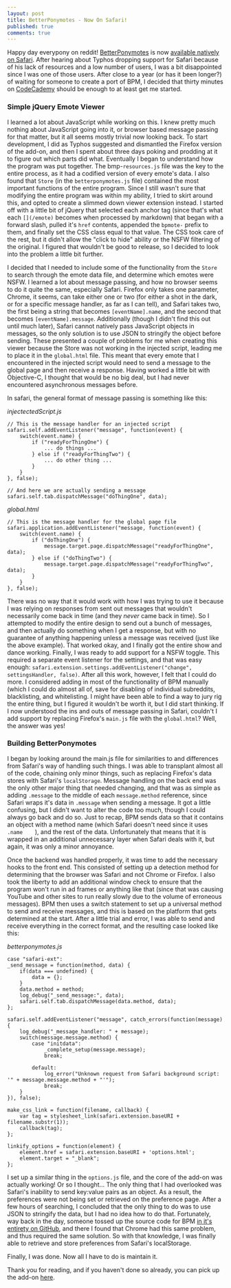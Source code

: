 ```yaml
---
layout: post
title: BetterPonymotes - Now On Safari!
published: true
comments: true
---
```

Happy day everypony on reddit! [BetterPonymotes](http://ponymotes.net) is now [available natively on Safari](/BetterPonymotes-for-Safari). After hearing about Typhos dropping support for Safari because of his lack of resources and a low number of users, I was a bit disappointed since I was one of those users. After close to a year (or has it been longer?) of waiting for someone to create a port of BPM, I decided that thirty minutes on [CodeCademy](http://codecademy.com) should be enough to at least get me started. 

### Simple jQuery Emote Viewer

I learned a lot about JavaScript while working on this. I knew pretty much nothing about JavaScript going into it, or browser based message passing for that matter, but it all seems mostly trivial now looking back. To start development, I did as Typhos suggested and dismantled the Firefox version of the add-on, and then I spent about three days poking and prodding at it to figure out which parts did what. Eventually I began to understand how the program was put together. The bmp-`resources.js` file was the key to the entire process, as it had a codified version of every emote's data. I also found that `Store` (in the `betterponymotes.js` file) contained the most important functions of the entire program. Since I still wasn't sure that modifying the entire program was within my ability, I tried to skirt around this, and opted to create a slimmed down viewer extension instead. I started off with a little bit of jQuery that selected each anchor tag (since that's what each `[](/emote)` becomes when processed by markdown) that began with a forward slash, pulled it's `href` contents, appended the `bpmote-` prefix to them, and finally set the CSS class equal to that value. The CSS took care of the rest, but it didn't allow the "click to hide" ability or the NSFW filtering of the original. I figured that wouldn't be good to release, so I decided to look into the problem a little bit further.

I decided that I needed to include some of the functionality from the `Store` to search through the emote data file, and determine which emotes were NSFW. I learned a lot about message passing, and how no browser seems to do it quite the same, especially Safari. Firefox only takes one parameter, Chrome, it seems, can take either one or two (for either a shot in the dark, or for a specific message handler, as far as I can tell), and Safari takes two, the first being a string that becomes `[eventName].name`, and the second that becomes `[eventName].message`. Additionally (though I didn't find this out until much later), Safari cannot natively pass JavaScript objects in messages, so the only solution is to use JSON to stringify the object before sending. These presented a couple of problems for me when creating this viewer because the Store was not working in the injected script, leading me to place it in the `global.html` file. This meant that every emote that I encountered in the injected script would need to send a message to the global page and then receive a response. Having worked a little bit with Objective-C, I thought that would be no big deal, but I had never encountered asynchronous messages before. 

In safari, the general format of message passing is something like this:

*injectectedScript.js*

    // This is the message handler for an injected script
    safari.self.addEventListener("message", function(event) {
        switch(event.name) {
            if ("readyForThingOne") {
                ... do things ...
            } else if ("readyForThingTwo") {
                ... do other thing ...
            }
        }
    }, false);
    
    // And here we are actually sending a message
    safari.self.tab.dispatchMessage("doThingOne", data);

*global.html*

    // This is the message handler for the global page file
    safari.application.addEventListener("message, function(event) {
        switch(event.name) {
            if ("doThingOne") {
                message.target.page.dispatchMessage("readyForThingOne", data);
            } else if ("doThingTwo") {
                message.target.page.dispatchMessage("readyForThingTwo", data);
            }
        }
    }, false);

There was no way that it would work with how I was trying to use it because I was relying on responses from sent out messages that wouldn't necessarily come back in time (and they *never* came back in time). So I attempted to modify the entire design to send out a bunch of messages, and then actually do something when I get a response, but with no guarantee of anything happening unless a message was received (just like the above example). That worked okay, and I finally got the entire show and dance working. Finally, I was ready to add support for a NSFW toggle. This required a separate event listener for the settings, and that was easy enough: `safari.extension.settings.addEventListener("change", settingsHandler, false)`. After all this work, however, I felt that I could do more. I considered adding in most of the functionality of BPM manually (which I could do almost all of, save for disabling of individual subreddits, blacklisting, and whitelisting. I might have been able to find a way to jury rig the entire thing, but I figured it wouldn't be worth it, but I did start thinking. If I now understood the ins and outs of message passing in Safari, couldn't I add support by replacing Firefox's `main.js` file with the `global.html`? Well, the answer was yes!

### Building BetterPonymotes

I began by looking around the main.js file for similarities to and differences from Safari's way of handling such things. I was able to transplant almost all of the code, chaining only minor things, such as replacing Firefox's data stores with Safari's `localStorage`. Message handling on the back end was the only other major thing that needed changing, and that was as simple as adding `.message` to the middle of each `message.method` reference, since Safari wraps it's data in `.message` when sending a message. It got a little confusing, but I didn't want to alter the code too much, though I could always go back and do so. Just to recap, BPM sends data so that it contains an object with a method name (which Safari doesn't need since it uses `.name	`), and the rest of the data. Unfortunately that means that it is wrapped in an additional unnecessary layer when Safari deals with it, but again, it was only a minor annoyance.

Once the backend was handled properly, it was time to add the necessary hooks to the front end. This consisted of setting up a detection method for determining that the browser was Safari and not Chrome or Firefox. I also took the liberty to add an additional window check to ensure that the program won't run in ad frames or anything like that (since that was causing YouTube and other sites to run really slowly due to the volume of erroneous messages). BPM then uses a switch statement to set up a universal method to send and receive messages, and this is based on the platform that gets determined at the start. After a little trial and error, I was able to send and receive everything in the correct format, and the resulting case looked like this:

*betterponymotes.js*

    case "safari-ext":
    _send_message = function(method, data) {
        if(data === undefined) {
            data = {};
        }
        data.method = method;
        log_debug("_send_message:", data);
        safari.self.tab.dispatchMessage(data.method, data);
    };
 
    safari.self.addEventListener("message", catch_errors(function(message) {
        log_debug("_message_handler: " + message);
        switch(message.message.method) {
            case "initdata":
                _complete_setup(message.message);
                break;
                                     
            default:
                log_error("Unknown request from Safari background script: '" + message.message.method + "'");
                break;
        }
    }), false);
 
    make_css_link = function(filename, callback) {
        var tag = stylesheet_link(safari.extension.baseURI + filename.substr(1));
        callback(tag);
    };
 
    linkify_options = function(element) {
        element.href = safari.extension.baseURI + 'options.html';
        element.target = "_blank";
    };

I set up a similar thing in the `options.js` file, and the core of the add-on was actually working! Or so I thought...
The only thing that I had overlooked was Safari's inability to send key:value pairs as an object. As a result, the preferences were not being set or retrieved on the preference page. After a few hours of searching, I concluded that the only thing to do was to use JSON to stringify the data, but I had no idea how to do that. Fortunately, way back in the day, someone tossed up the source code for BPM [in it's entirety on GitHub](https://github.com/CoRD-Dev/bpm-ancient), and there I found that Chrome had this same problem, and thus required the same solution. So with that knowledge, I was finally able to retrieve and store preferences from Safari's localStorage.

Finally, I was done. Now all I have to do is maintain it.

Thank you for reading, and if you haven't done so already, you can pick up the add-on [here](/BetterPonymotes-for-Safari).